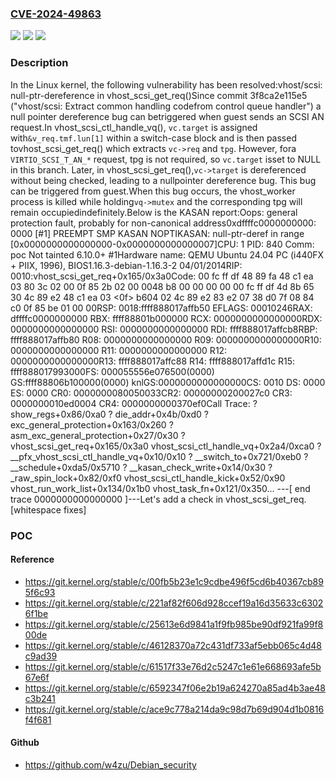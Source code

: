 ### [CVE-2024-49863](https://cve.mitre.org/cgi-bin/cvename.cgi?name=CVE-2024-49863)
![](https://img.shields.io/static/v1?label=Product&message=Linux&color=blue)
![](https://img.shields.io/static/v1?label=Version&message=3f8ca2e115e5%3C%206592347f06e2%20&color=brighgreen)
![](https://img.shields.io/static/v1?label=Vulnerability&message=n%2Fa&color=brighgreen)

### Description

In the Linux kernel, the following vulnerability has been resolved:vhost/scsi: null-ptr-dereference in vhost_scsi_get_req()Since commit 3f8ca2e115e5 ("vhost/scsi: Extract common handling codefrom control queue handler") a null pointer dereference bug can betriggered when guest sends an SCSI AN request.In vhost_scsi_ctl_handle_vq(), `vc.target` is assigned with`&v_req.tmf.lun[1]` within a switch-case block and is then passed tovhost_scsi_get_req() which extracts `vc->req` and `tpg`. However, fora `VIRTIO_SCSI_T_AN_*` request, tpg is not required, so `vc.target` isset to NULL in this branch. Later, in vhost_scsi_get_req(),`vc->target` is dereferenced without being checked, leading to a nullpointer dereference bug. This bug can be triggered from guest.When this bug occurs, the vhost_worker process is killed while holding`vq->mutex` and the corresponding tpg will remain occupiedindefinitely.Below is the KASAN report:Oops: general protection fault, probably for non-canonical address0xdffffc0000000000: 0000 [#1] PREEMPT SMP KASAN NOPTIKASAN: null-ptr-deref in range [0x0000000000000000-0x0000000000000007]CPU: 1 PID: 840 Comm: poc Not tainted 6.10.0+ #1Hardware name: QEMU Ubuntu 24.04 PC (i440FX + PIIX, 1996), BIOS1.16.3-debian-1.16.3-2 04/01/2014RIP: 0010:vhost_scsi_get_req+0x165/0x3a0Code: 00 fc ff df 48 89 fa 48 c1 ea 03 80 3c 02 00 0f 85 2b 02 00 0048 b8 00 00 00 00 00 fc ff df 4d 8b 65 30 4c 89 e2 48 c1 ea 03 <0f> b604 02 4c 89 e2 83 e2 07 38 d0 7f 08 84 c0 0f 85 be 01 00 00RSP: 0018:ffff888017affb50 EFLAGS: 00010246RAX: dffffc0000000000 RBX: ffff88801b000000 RCX: 0000000000000000RDX: 0000000000000000 RSI: 0000000000000000 RDI: ffff888017affcb8RBP: ffff888017affb80 R08: 0000000000000000 R09: 0000000000000000R10: 0000000000000000 R11: 0000000000000000 R12: 0000000000000000R13: ffff888017affc88 R14: ffff888017affd1c R15: ffff888017993000FS:  000055556e076500(0000) GS:ffff88806b100000(0000) knlGS:0000000000000000CS:  0010 DS: 0000 ES: 0000 CR0: 0000000080050033CR2: 00000000200027c0 CR3: 0000000010ed0004 CR4: 0000000000370ef0Call Trace: <TASK> ? show_regs+0x86/0xa0 ? die_addr+0x4b/0xd0 ? exc_general_protection+0x163/0x260 ? asm_exc_general_protection+0x27/0x30 ? vhost_scsi_get_req+0x165/0x3a0 vhost_scsi_ctl_handle_vq+0x2a4/0xca0 ? __pfx_vhost_scsi_ctl_handle_vq+0x10/0x10 ? __switch_to+0x721/0xeb0 ? __schedule+0xda5/0x5710 ? __kasan_check_write+0x14/0x30 ? _raw_spin_lock+0x82/0xf0 vhost_scsi_ctl_handle_kick+0x52/0x90 vhost_run_work_list+0x134/0x1b0 vhost_task_fn+0x121/0x350... </TASK>---[ end trace 0000000000000000 ]---Let's add a check in vhost_scsi_get_req.[whitespace fixes]

### POC

#### Reference
- https://git.kernel.org/stable/c/00fb5b23e1c9cdbe496f5cd6b40367cb895f6c93
- https://git.kernel.org/stable/c/221af82f606d928ccef19a16d35633c63026f1be
- https://git.kernel.org/stable/c/25613e6d9841a1f9fb985be90df921fa99f800de
- https://git.kernel.org/stable/c/46128370a72c431df733af5ebb065c4d48c9ad39
- https://git.kernel.org/stable/c/61517f33e76d2c5247c1e61e668693afe5b67e6f
- https://git.kernel.org/stable/c/6592347f06e2b19a624270a85ad4b3ae48c3b241
- https://git.kernel.org/stable/c/ace9c778a214da9c98d7b69d904d1b0816f4f681

#### Github
- https://github.com/w4zu/Debian_security


